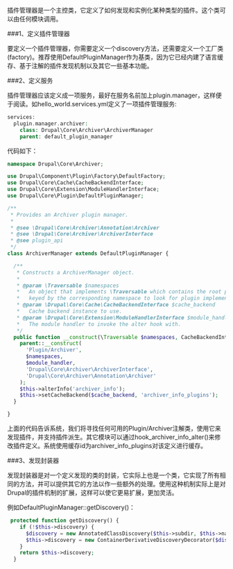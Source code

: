 插件管理器是一个主控类，它定义了如何发现和实例化某种类型的插件。这个类可以由任何模块调用。

###1、定义插件管理器

要定义一个插件管理器，你需要定义一个discovery方法，还需要定义一个工厂类(factory)。推荐使用DefaultPluginManager作为基类，因为它已经内建了语言缓存、基于注解的插件发现机制以及其它一些基本功能。

###2、定义服务

插件管理器应该定义成一项服务，最好在服务名前加上plugin.manager，这样便于阅读。如hello_world.services.yml定义了一项插件管理服务:

```php
services:
  plugin.manager.archiver:
    class: Drupal\Core\Archiver\ArchiverManager
    parent: default_plugin_manager
```

代码如下：
```php
namespace Drupal\Core\Archiver;

use Drupal\Component\Plugin\Factory\DefaultFactory;
use Drupal\Core\Cache\CacheBackendInterface;
use Drupal\Core\Extension\ModuleHandlerInterface;
use Drupal\Core\Plugin\DefaultPluginManager;

/**
 * Provides an Archiver plugin manager.
 *
 * @see \Drupal\Core\Archiver\Annotation\Archiver
 * @see \Drupal\Core\Archiver\ArchiverInterface
 * @see plugin_api
 */
class ArchiverManager extends DefaultPluginManager {

  /**
   * Constructs a ArchiverManager object.
   *
   * @param \Traversable $namespaces
   *   An object that implements \Traversable which contains the root paths
   *   keyed by the corresponding namespace to look for plugin implementations.
   * @param \Drupal\Core\Cache\CacheBackendInterface $cache_backend
   *   Cache backend instance to use.
   * @param \Drupal\Core\Extension\ModuleHandlerInterface $module_handler
   *   The module handler to invoke the alter hook with.
   */
  public function __construct(\Traversable $namespaces, CacheBackendInterface $cache_backend, ModuleHandlerInterface $module_handler) {
    parent::__construct(
      'Plugin/Archiver',
      $namespaces,
      $module_handler,
      'Drupal\Core\Archiver\ArchiverInterface',
      'Drupal\Core\Archiver\Annotation\Archiver'
    );
    $this->alterInfo('archiver_info');
    $this->setCacheBackend($cache_backend, 'archiver_info_plugins');
  }

}
```
上面的代码告诉系统，我们将寻找任何可用的Plugin/Archiver注解类，使用它来发现插件，并支持插件派生。其它模块可以通过hook_archiver_info_alter()来修改插件定义。系统使用缓存id为archiver_info_plugins对该定义进行缓存。

###3、发现封装器

发现封装器是对一个定义发现的类的封装，它实际上也是一个类，它实现了所有相同的方法，并可以提供其它的方法以作一些额外的处理。使用这种机制实际上是对Drupal的插件机制的扩展，这样可以使它更易扩展，更加灵活。

例如DefaultPluginManager::getDiscovery()：
```php
 protected function getDiscovery() {
    if (!$this->discovery) {
      $discovery = new AnnotatedClassDiscovery($this->subdir, $this->namespaces, $this->pluginDefinitionAnnotationName, $this->additionalAnnotationNamespaces);
      $this->discovery = new ContainerDerivativeDiscoveryDecorator($discovery);
    }
    return $this->discovery;
  }
```